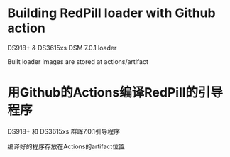 # Building RedPill loader with Github action

DS918+ & DS3615xs DSM 7.0.1 loader

Built loader images are stored at actions/artifact


# 用Github的Actions编译RedPill的引导程序

DS918+ 和 DS3615xs 群晖7.0.1引导程序

编译好的程序存放在Actions的artifact位置
